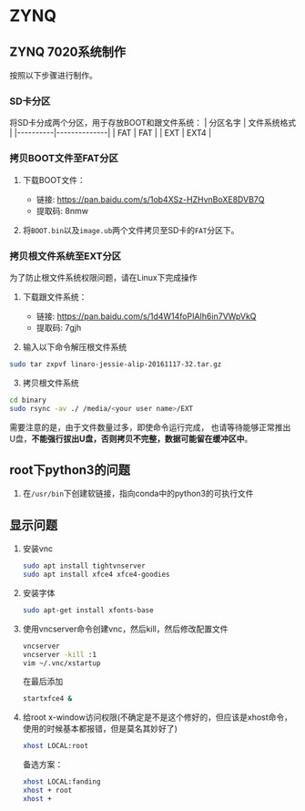 # ZYNQ

## ZYNQ 7020系统制作

按照以下步骤进行制作。

### SD卡分区
将SD卡分成两个分区，用于存放BOOT和跟文件系统：
| 分区名字  |   文件系统格式 |
|----------|--------------|
| FAT      | FAT          |
| EXT      | EXT4         |

### 拷贝BOOT文件至FAT分区
1. 下载BOOT文件：
   - 链接: https://pan.baidu.com/s/1ob4XSz-HZHvnBoXE8DVB7Q
   - 提取码: 8nmw

2. 将`BOOT.bin`以及`image.ub`两个文件拷贝至SD卡的`FAT`分区下。

### 拷贝根文件系统至EXT分区
为了防止根文件系统权限问题，请在Linux下完成操作

1. 下载跟文件系统：
   - 链接: https://pan.baidu.com/s/1d4W14foPIAIh6in7VWpVkQ
   - 提取码: 7gjh

2. 输入以下命令解压根文件系统
```bash
sudo tar zxpvf linaro-jessie-alip-20161117-32.tar.gz
```

3. 拷贝根文件系统
```bash
cd binary
sudo rsync -av ./ /media/<your user name>/EXT
```

需要注意的是，由于文件数量过多，即使命令运行完成，
也请等待能够正常推出U盘，**不能强行拔出U盘，否则拷贝不完整，数据可能留在缓冲区中**。

## root下python3的问题
1. 在```/usr/bin```下创建软链接，指向conda中的python3的可执行文件

## 显示问题
1. 安装vnc
    ```bash
    sudo apt install tightvnserver
    sudo apt install xfce4 xfce4-goodies
    ```

2. 安装字体
    ```bash
    sudo apt-get install xfonts-base
    ```

3. 使用vncserver命令创建vnc，然后kill，然后修改配置文件
    ```bash
    vncserver
    vncserver -kill :1
    vim ~/.vnc/xstartup
    ```
    在最后添加
    ```bash
    startxfce4 &
    ```

4. 给root x-window访问权限(不确定是不是这个修好的，但应该是xhost命令，使用的时候基本都报错，但是莫名其妙好了)
    ```bash
    xhost LOCAL:root
    ```
    备选方案：
    ```bash
    xhost LOCAL:fanding
    xhost + root
    xhost +
    ```